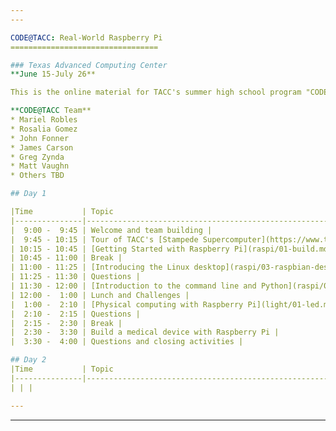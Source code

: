 ```yaml
---
---

CODE@TACC: Real-World Raspberry Pi
=================================

### Texas Advanced Computing Center
**June 15-July 26**

This is the online material for TACC's summer high school program "CODE@TACC" in which students will build a Linux computer then learn how to connect it to the world and create their own inventions.

**CODE@TACC Team**
* Mariel Robles
* Rosalia Gomez
* John Fonner
* James Carson
* Greg Zynda
* Matt Vaughn
* Others TBD

## Day 1

|Time           | Topic                                                        |
|---------------|--------------------------------------------------------------|
|  9:00 -  9:45 | Welcome and team building |
|  9:45 - 10:15 | Tour of TACC's [Stampede Supercomputer](https://www.tacc.utexas.edu/stampede/) |
| 10:15 - 10:45 | [Getting Started with Raspberry Pi](raspi/01-build.md) |
| 10:45 - 11:00 | Break |
| 11:00 - 11:25 | [Introducing the Linux desktop](raspi/03-raspbian-desktop.md) |
| 11:25 - 11:30 | Questions |
| 11:30 - 12:00 | [Introduction to the command line and Python](raspi/04-linux-101.md) |
| 12:00 -  1:00 | Lunch and Challenges |
|  1:00 -  2:10 | [Physical computing with Raspberry Pi](light/01-led.md) |
|  2:10 -  2:15 | Questions |
|  2:15 -  2:30 | Break |
|  2:30 -  3:30 | Build a medical device with Raspberry Pi |
|  3:30 -  4:00 | Questions and closing activities |

## Day 2
|Time           | Topic                                                        |
|---------------|--------------------------------------------------------------|
| | |

---
```

---
